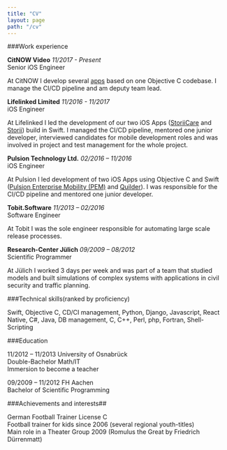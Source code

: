 ```yaml
---
title: "CV"
layout: page
path: "/cv"
---
```


###Work experience

__CitNOW Video__ _11/2017 - Present_  
Senior iOS Engineer

At CitNOW I develop several [apps](https://itunes.apple.com/app/id1035880988) based on one Objective C codebase. I manage the CI/CD pipeline and am deputy team lead.

__Lifelinked Limited__ _11/2016 - 11/2017_  
iOS Engineer

At Lifelinked I led the development of our two iOS Apps ([StoriiCare](https://itunes.apple.com/app/id1184972201) and [Storii](https://itunes.apple.com/app/id1200504071)) build in Swift. I managed the CI/CD pipeline, mentored one junior developer, interviewed candidates for mobile development roles and was involved in project and test management for the whole project.

__Pulsion Technology Ltd.__ _02/2016 – 11/2016_  
iOS Engineer

At Pulsion I led development of two iOS Apps using Objective C and Swift ([Pulsion Enterprise Mobility (PEM)](https://www.pulsionenterprisemobility.com) and [Quilder](https://itunes.apple.com/app/id876461811)). I was responsible for the CI/CD pipeline and mentored one junior developer.

__Tobit.Software__ _11/2013 – 02/2016_  
Software Engineer

At Tobit I was the sole engineer responsible for automating large scale release processes.

__Research-Center Jülich__ _09/2009 – 08/2012_  
Scientific Programmer

At Jülich I worked 3 days per week and was part of a team that studied models and built simulations of complex systems with applications in civil security and traffic planning. 

###Technical skills(ranked by proficiency)

Swift, Objective C, CD/CI management, Python, Django, Javascript, React Native, C#, Java, DB management, C, C++, Perl, php, Fortran, Shell-Scripting

###Education

11/2012 – 11/2013	University of Osnabrück  
Double-Bachelor Math/IT  
Immersion to become a teacher

09/2009 – 11/2012	FH Aachen  
Bachelor of Scientific Programming

###Achievements and interests##

German Football Trainer License C  
Football trainer for kids since 2006 (several regional youth-titles)   
Main role in a Theater Group 2009 (Romulus the Great by Friedrich Dürrenmatt)